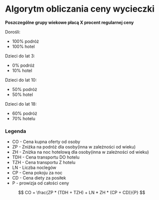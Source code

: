 # Algorytm obliczania ceny wycieczki

**Poszczególne grupy wiekowe płacą X procent regularnej ceny**

Dorośli:

- 100% podróż
- 100% hotel

Dzieci do lat 3:

- 0% podróż
- 10% hotel

Dzieci do lat 10:

- 50% podróż
- 50% hotel

Dzieci do lat 18:

- 60% podróż
- 70% hotelu

### Legenda

- CO - Cena kupna oferty od osoby
- ZP - Zniżka na podróż dla osoby(inna w zależności od wieku)
- ZH - Zniżka na noc hotelową dla osoby(inna w zależności od wieku)
- TDH - Cena transportu DO hotelu
- TZH - Cena transportu Z hotelu
- LN - Liczba noclegów
- CP - Cena pokoju za noc
- CD - Cena diety za posiłek
- P - prowizja od całości ceny

$$
CO = \frac{ZP * (TDH + TZH) + LN * ZH * (CP + CD)}{P}
$$
